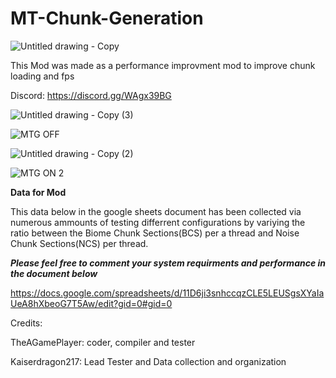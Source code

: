 # MT-Chunk-Generation

![Untitled drawing - Copy](https://github.com/user-attachments/assets/d4ba0b7d-3882-45a1-80cc-0d2340a6f020)


This Mod was made as a performance improvment mod to improve chunk loading and fps


Discord: https://discord.gg/WAgx39BG


![Untitled drawing - Copy (3)](https://github.com/user-attachments/assets/480f979c-87ff-434a-8728-17ab5664a57f)

![MTG OFF](https://github.com/user-attachments/assets/4f8d8ee2-2cfc-4758-829d-6ec7cf64f8e3)

![Untitled drawing - Copy (2)](https://github.com/user-attachments/assets/6350fb82-d1da-4052-bfe2-7f9818269294)

![MTG ON 2](https://github.com/user-attachments/assets/ff330453-8f21-45c9-bbdd-0a36aff18cae)



**Data for Mod**

This data below in the google sheets document has been collected via numerous ammounts of testing differrent configurations by variying the ratio between the Biome Chunk Sections(BCS) per a thread and Noise Chunk Sections(NCS) per thread.

***Please feel free to comment your system requirments and performance in the document below***

https://docs.google.com/spreadsheets/d/11D6ji3snhccqzCLE5LEUSgsXYaIaUeA8hXbeoG7T5Aw/edit?gid=0#gid=0

Credits: 

TheAGamePlayer: coder, compiler and tester

Kaiserdragon217: Lead Tester and Data collection and organization 
